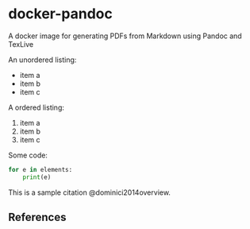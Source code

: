 # docker-pandoc

A docker image for generating PDFs from Markdown using Pandoc and TexLive

An unordered listing:

- item a
- item b
- item c

A ordered listing:

1. item a
1. item b
1. item c

Some code:

```python
for e in elements:
    print(e)
```

This is a sample citation @dominici2014overview.

## References
